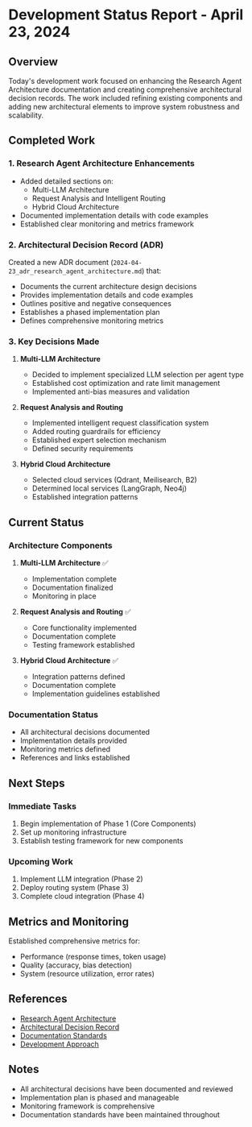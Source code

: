 # Development Status Report - April 23, 2024

## Overview
Today's development work focused on enhancing the Research Agent Architecture documentation and creating comprehensive architectural decision records. The work included refining existing components and adding new architectural elements to improve system robustness and scalability.

## Completed Work

### 1. Research Agent Architecture Enhancements
- Added detailed sections on:
  - Multi-LLM Architecture
  - Request Analysis and Intelligent Routing
  - Hybrid Cloud Architecture
- Documented implementation details with code examples
- Established clear monitoring and metrics framework

### 2. Architectural Decision Record (ADR)
Created a new ADR document (`2024-04-23_adr_research_agent_architecture.md`) that:
- Documents the current architecture design decisions
- Provides implementation details and code examples
- Outlines positive and negative consequences
- Establishes a phased implementation plan
- Defines comprehensive monitoring metrics

### 3. Key Decisions Made
1. **Multi-LLM Architecture**
   - Decided to implement specialized LLM selection per agent type
   - Established cost optimization and rate limit management
   - Implemented anti-bias measures and validation

2. **Request Analysis and Routing**
   - Implemented intelligent request classification system
   - Added routing guardrails for efficiency
   - Established expert selection mechanism
   - Defined security requirements

3. **Hybrid Cloud Architecture**
   - Selected cloud services (Qdrant, Meilisearch, B2)
   - Determined local services (LangGraph, Neo4j)
   - Established integration patterns

## Current Status

### Architecture Components
1. **Multi-LLM Architecture** ✅
   - Implementation complete
   - Documentation finalized
   - Monitoring in place

2. **Request Analysis and Routing** ✅
   - Core functionality implemented
   - Documentation complete
   - Testing framework established

3. **Hybrid Cloud Architecture** ✅
   - Integration patterns defined
   - Documentation complete
   - Implementation guidelines established

### Documentation Status
- All architectural decisions documented
- Implementation details provided
- Monitoring metrics defined
- References and links established

## Next Steps

### Immediate Tasks
1. Begin implementation of Phase 1 (Core Components)
2. Set up monitoring infrastructure
3. Establish testing framework for new components

### Upcoming Work
1. Implement LLM integration (Phase 2)
2. Deploy routing system (Phase 3)
3. Complete cloud integration (Phase 4)

## Metrics and Monitoring
Established comprehensive metrics for:
- Performance (response times, token usage)
- Quality (accuracy, bias detection)
- System (resource utilization, error rates)

## References
- [Research Agent Architecture](development/research_agent_architecture.md)
- [Architectural Decision Record](2024-04-23_adr_research_agent_architecture.md)
- [Documentation Standards](development/documentation_standards.md)
- [Development Approach](development/development_approach.md)

## Notes
- All architectural decisions have been documented and reviewed
- Implementation plan is phased and manageable
- Monitoring framework is comprehensive
- Documentation standards have been maintained throughout 